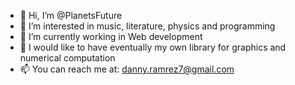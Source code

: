 - 👋 Hi, I’m @PlanetsFuture
- 👀 I’m interested in music, literature, physics and programming 
- 🌱 I’m currently working in Web development
- 💞️ I would like to have eventually my own library for graphics and numerical computation
- 📫 You can reach me at: danny.ramrez7@gmail.com

<!---
PlanetsFuture/PlanetsFuture is a ✨ special ✨ repository because its `README.md` (this file) appears on your GitHub profile.
You can click the Preview link to take a look at your changes.
--->
